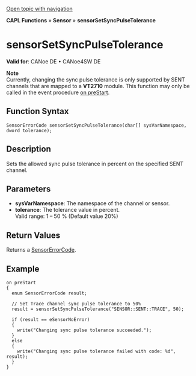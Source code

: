 [Open topic with navigation](../../../../../CANoeDEFamily.htm#Topics/CAPLFunctions/Sensor/Functions/CAPLfunctionSensorSetSyncPulseTolerance.md)

**CAPL Functions** » **Sensor** » **sensorSetSyncPulseTolerance**

# sensorSetSyncPulseTolerance

**Valid for**: CANoe DE • CANoe4SW DE

**Note**  
Currently, changing the sync pulse tolerance is only supported by SENT channels that are mapped to a **VT2710** module. This function may only be called in the event procedure [on preStart](../../Other/EventProcedures/CAPLfunctionsEventproceduresMeasurementSystem.md).

## Function Syntax

```plaintext
SensorErrorCode sensorSetSyncPulseTolerance(char[] sysVarNamespace, dword tolerance);
```

## Description

Sets the allowed sync pulse tolerance in percent on the specified SENT channel.

## Parameters

- **sysVarNamespace**: The namespace of the channel or sensor.
- **tolerance**: The tolerance value in percent.  
  Valid range: 1 – 50 % (Default value 20%)

## Return Values

Returns a [SensorErrorCode](../CAPLfunctionsSensorEnumeration.md).

## Example

```plaintext
on preStart
{
  enum SensorErrorCode result;

  // Set Trace channel sync pulse tolerance to 50%
  result = sensorSetSyncPulseTolerance("SENSOR::SENT::TRACE", 50);

  if (result == eSensorNoError)
  {
    write("Changing sync pulse tolerance succeeded.");
  }
  else
  {
    write("Changing sync pulse tolerance failed with code: %d", result);
  }
}
```
